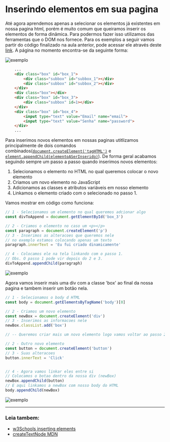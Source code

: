 # Inserindo elementos em sua pagina

Até agora aprendemos apenas a selecionar os elementos já existentes em nossa pagina html, porém é muito comum que queiramos inserir os elementos de forma dinâmica. Para podermos fazer isso utilizamos das ferramentas que o DOM nos fornece. Para os exemplos a seguir vamos partir do código finalizado na aula anterior, pode acessar ele através deste [link](https://gitlab.com/lucianof/select-dom-elements). A página no momento encontra-se da seguinte forma:

![exemplo](https://files-kenzie-academy-brasil.s3.amazonaws.com/q1/sprint3/aula-inserindo-elementos-na-pagina/img1.png)
```HTML
    ...
    <div class="box" id="box_1">
        <div class="subbox" id="subbox_1"></div>
        <div class="subbox" id="subbox_2"></div>
    </div>
    <div class="box"></div>
    <div class="box" id="box_3">
        <div class="subbox" id=1></div>
    </div>
    <div class="box" id="box_4">
        <input type="text" value="Email" name="email">
        <input type="text" value="Senha" name="password">
    </div>
    ...
```

Para inserimos novos elementos em nossas paginas utitlizamos principalmente de dois comandos combinados([`document.createElement('tagHTML')`](https://developer.mozilla.org/pt-BR/docs/Web/API/Document/createElement) e [`element.appendChild(elementoASerInserido)`](https://developer.mozilla.org/pt-BR/docs/Web/API/Node/appendChild)). De forma geral acabamos seguindo sempre um passo a passo quando inserimos novos elementos:
1. Selecionamos o elemento no HTML no qual queremos colocar o novo elemento
2. Criamos um novo elemento no JavaScript
3. Adicionamos as classes e atributos variáveis em nosso elemento
4. Linkamos o elemento criado com o selecionado no passo 1.

Vamos mostrar em código como funciona:

```Javascript
// 1 - Selecionamos um elemento no qual queremos adcionar algo
const divToAppend = document.getElementById('box_3')

// 2 - Criamos o elemento no caso um <p></p>
const paragraph = document.createElement('p')
// 3 - Inserimos as alteracoes que queremos nele
// no exemplo estamos colocando apenas um texto
paragraph.innerText = 'Eu fui criado dinamicamente'

// 4 - Colocamos ele na tela linkando com o passo 1.
// Obs. O passo 1 pode vir depois do 2 e 3.
divToAppend.appendChild(paragraph)
```
![exemplo](https://files-kenzie-academy-brasil.s3.amazonaws.com/q1/sprint3/aula-inserindo-elementos-na-pagina/img2.png)

Agora vamos inserir mais uma div com a classe 'box' ao final da nossa pagina e tambem inserir um botão nela.

```Javascript
// 1 - Selecionamos o body d HTML
const body = document.getElementsByTagName('body')[0]

// 2 - Criamos um novo elemento
const newBox = document.createElement('div')
// 3 - Inserimos as informacoes nele
newBox.classList.add('box')

// -- Queremos criar mais um novo elemento logo vamos voltar ao passo 2

// 2 - Outro novo elemento
const button = document.createElement('button')
// 3 - Suas alteracoes
button.innerText = 'Click'


// 4 - Agora vamos linkar eles entre si
// Colocamos o botao dentro da nossa div (newBox)
newBox.appendChild(button)
// E aqui linkamos a newBox com nosso body do HTML
body.appendChild(newBox)
```
![exemplo](https://files-kenzie-academy-brasil.s3.amazonaws.com/q1/sprint3/aula-inserindo-elementos-na-pagina/img3.png)
***
### Leia tambem:
* [w3Schools inserting elements](https://www.w3schools.com/js/js_htmldom_nodes.asp)
* [createTextNode MDN](https://developer.mozilla.org/en-US/docs/Web/API/Document/createTextNode)

